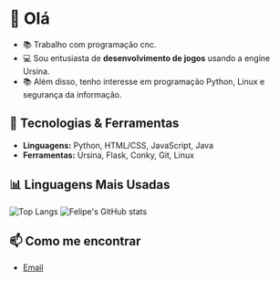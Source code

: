 # 👋 Olá
- 📚 Trabalho com programação cnc. 
- 💻 Sou entusiasta de **desenvolvimento de jogos** usando a engine Ursina.
- 📚 Além disso, tenho interesse em programação Python, Linux e segurança da informação.

## 🚀 Tecnologias & Ferramentas
- **Linguagens:** Python, HTML/CSS, JavaScript, Java
- **Ferramentas:** Ursina, Flask, Conky, Git, Linux 


## 📊 Linguagens Mais Usadas
![Top Langs](https://github-readme-stats.vercel.app/api/top-langs/?username=FelipePalagio&layout=pie&theme=radical)
![Felipe's GitHub stats](https://github-readme-stats.vercel.app/api?username=FelipePalagio&show_icons=true&theme=radical)


## 📫 Como me encontrar
- [Email](mailto:felipe.palagio@gmail.com)



